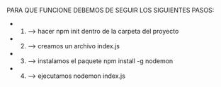 PARA QUE FUNCIONE DEBEMOS DE SEGUIR LOS SIGUIENTES PASOS:

- 1. --> hacer npm init dentro de la carpeta del proyecto

- 2. --> creamos un archivo index.js 

- 3. --> instalamos el paquete npm install -g nodemon 

- 4. --> ejecutamos nodemon index.js